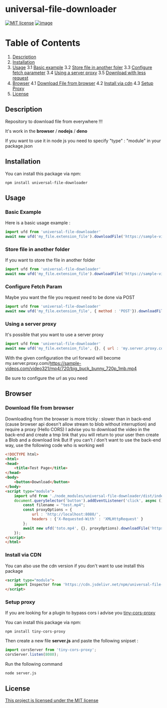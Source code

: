 # universal-file-downloader

[![MIT license](http://img.shields.io/badge/license-MIT-brightgreen.svg?style=flat)](http://opensource.org/licenses/MIT) [![image](https://shields.io/badge/TypeScript-3178C6?logo=TypeScript&logoColor=FFF&style=flat-square)](https://www.typescriptlang.org/) 


# Table of Contents

1. [Description](#description)
2. [Installation](#installation)
3. [Usage](#usage)
3.1 [Basic example](#basic-example)
3.2 [Store file in another foler](#store-file-in-another-folder)
3.3 [Configure fetch parameter](#configure-fetch-param)
3.4 [Using a server proxy](#using-a-server-proxy)
3.5 [Download with less request](#download-with-less-request)
4. [Browser](#browser)
4.1 [Download File from browser](#download-file-from-browser)
4.2 [Install via cdn](#install-via-cdn)
4.3 [Setup Proxy](#setup-proxy)
5. [License](#license)

## Description 
Repository to download file from everywhere !!!

It's work in the **browser** / **nodejs** / **deno**

If you want to use it in node js you need to specify "type" : "module" in your package.json

## Installation 

You can install this package via npm:

```shell
npm install universal-file-downloader
```

## Usage

### Basic Example
Here is a basic usage example :

```js
import ufd from 'universal-file-downloader'
await new ufd('my_file.extension_file').downloadFile('https://sample-videos.com/video321/mp4/720/big_buck_bunny_720p_1mb.mp4')
```

### Store file in another folder
If you want to store the file in another folder
```js
import ufd from 'universal-file-downloader'
await new ufd('my_file.extension_file').downloadFile('https://sample-videos.com/video321/mp4/720/big_buck_bunny_720p_1mb.mp4')
```

### Configure Fetch Param
Maybe you want the file you request need to be done via POST
```js
import ufd from 'universal-file-downloader'
await new ufd('my_file.extension_file', { method : 'POST'}).downloadFile('https://sample-videos.com/video321/mp4/720/big_buck_bunny_720p_1mb.mp4')
```

### Using a server proxy
It's possible that you want to use a server proxy
```js
import ufd from 'universal-file-downloader'
await new ufd('my_file.extension_file', {}, { url : 'my.server.proxy.com/', headers : {}}).downloadFile('https://sample-videos.com/video321/mp4/720/big_buck_bunny_720p_1mb.mp4')
```

With the given configuration the url forward will become my.server.proxy.com/https://sample-videos.com/video321/mp4/720/big_buck_bunny_720p_1mb.mp4

Be sure to configure the url as you need

## Browser

### Download file from browser
Downloading from the browser is more tricky : slower than in back-end (cause browser api doesn't allow stream to blob without interruption) and require a proxy (Hello CORS) 
I advise you to download the video in the back-end and create a tmp link that you will return to your user then create a Blob and a download link 
But If you can't / don't want to use the back-end way, use the following code who is working well 

```html
<!DOCTYPE html>
<html>
<head>
    <title>Test Page</title>
</head>
<body>
    <button>Download</button>
</body>
<script type="module">
    import ufd from './node_modules/universal-file-downloader/dist/index.mjs';
    document.querySelector('button').addEventListener('click', async () => {
        const filename = "test.mp4";
        const proxyOptions = {
            url : 'http://localhost:8080/',
            headers : {'X-Requested-With' : 'XMLHttpRequest' }
        };
        await new ufd('toto.mp4', {}, proxyOptions).downloadFile('https://sample-videos.com/video321/mp4/720/big_buck_bunny_720p_1mb.mp4');
    });
</script>
</html>
```

### Install via CDN

You can also use the cdn version if you don't want to use install this package
```html
<script type="module">
    import Inspector from 'https://cdn.jsdelivr.net/npm/universal-file-downloader/dist/index.mjs';
</script>
```

### Setup proxy

If you are looking for a plugin to bypass cors i advise you [tiny-cors-proxy](https://www.npmjs.com/package/tiny-cors-proxy)

You can install this package via npm:
```shell
npm install tiny-cors-proxy
```

Then create a new file **server.js** and paste the following snipset :

```js
import corsServer from 'tiny-cors-proxy';
corsServer.listen(8080);
```

Run the following command
```shell
node server.js
```

## License
[This project is licensed under the MIT license](license.md) 